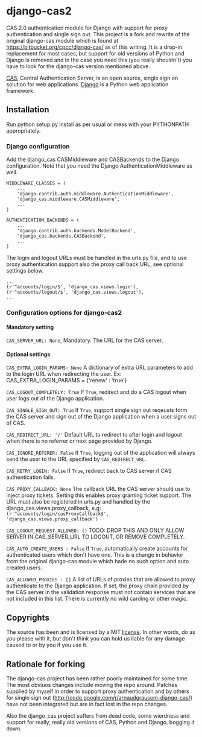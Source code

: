 django-cas2
===========

CAS 2.0 authentication module for Django with support for proxy authentication
and single sign out. This project is a fork and rewrite of the original django-cas
module which is found at https://bitbucket.org/cpcc/django-cas/ as of this writing.
It is a drop-in replacement for most cases, but support for old versions of Python
and Django is removed and in the case you need this (you really shouldn't) you
have to look for the django-cas version mentioned above. 

[CAS](http://www.jasig.org/cas), Central Authentication Server, is an open source, 
single sign on solution for web applications. [Django](http://www.djangoproject.com/)
is a Python web application framework.  

## Installation

Run python setup.py install as per usual or mess with your PYTHONPATH appropriately.

### Django configuration

Add the django_cas CASMiddleware and CASBackends to the Django configuration. Note
that you need the Django AuthenticationMiddleware as well.

```
MIDDLEWARE_CLASSES = (
	...
    'django.contrib.auth.middleware.AuthenticationMiddleware',
    'django_cas.middleware.CASMiddleware',
    ...
)

AUTHENTICATION_BACKENDS = (
	...
    'django.contrib.auth.backends.ModelBackend',
    'django_cas.backends.CASBackend',
    ...
)
```

The login and logout URLs must be handled in the urls.py file, and to use proxy authentication
support also the proxy call back URL, see optional settings below.

```
...
(r'^accounts/login/$', 'django_cas.views.login'),
(r'^accounts/logout/$', 'django_cas.views.logout'),
...
```


### Configuration options for django-cas2

#### Mandatory setting

`CAS_SERVER_URL: None`,
	Mandatory. The URL for the CAS server.

#### Optional settings

`CAS_EXTRA_LOGIN_PARAMS: None`
	A dictionary of extra URL parameters to add to the login URL when redirecting the user.
	Ex: CAS_EXTRA_LOGIN_PARAMS = {'renew' : 'true'}

`CAS_LOGOUT_COMPLETELY: True`
	If `True`, redirect and do a CAS logout when user logs out of the Django application.

`CAS_SINGLE_SIGN_OUT: True`
	If `True`, support single sign out reqeusts form the CAS server and sign out of the
	Django application when a user signs out of CAS.

`CAS_REDIRECT_URL: '/'`
	Default URL to redirect to after login and logout when there is no referrer or next
	page provided by Django.

`CAS_IGNORE_REFERER: False`
	If `True`, logging out of the application will always send the user to the URL specified by `CAS_REDIRECT_URL`.

`CAS_RETRY_LOGIN: False`
	If `True`, redirect back to CAS server if CAS authentication fails.

`CAS_PROXY_CALLBACK: None`
	The callback URL the CAS server should use to inject proxy tickets. Setting this enables
	proxy granting ticket support. The URL must also be registered in urls.py and handled
	by the django_cas.views.proxy_callback, e.g:
    `(r'^accounts/login/casProxyCallback$', 'django_cas.views.proxy_callback')`
	
`CAS_LOGOUT_REQUEST_ALLOWED: ()`
	TODO: DROP THIS AND ONLY ALLOW SERVER IN CAS_SERVER_URL TO LOGOUT, OR REMOVE COMPLETELY.

`CAS_AUTO_CREATE_USERS : False`
	If `True`, automatically create accounts for authenticated users which don't have one. This
	is a change in behavior from the original django-cas module which hade no such option and
	auto created users.

`CAS_ALLOWED_PROXIES : []`
	A list of URLs of proxies that are allowed to proxy authenticate to the Django application.
	If set, the proxy chain provided by the CAS server in the validation response must not contain
	services that are not included in this list. There is currently no wild carding or other magic.

## Copyrights

The source has been and is licensed by a MIT [license](LICENCE.md). In other words, do as you please with
it, but don't think you can hold us liable for any damage caused to or by you if you use it.

## Rationale for forking

The django-cas project has been rather poorly maintained for some time. The most obviuos changes
include moving the repo around. Patches supplied by myself in order to support proxy authentication
and by others for single sign out (http://code.google.com/r/arnaudgrausem-django-cas/) have 
not been integrated but are in fact lost in the repo changes.

Also the django_cas project suffers from dead code, some wierdness and support for really, 
really old versions of CAS, Python and Django, bogging it down.
